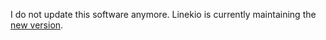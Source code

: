 I do not update this software anymore. Linekio is currently maintaining the <a href="https://github.com/Linekio/getmyancestors">new version</a>.